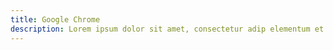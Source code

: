 ```yaml
---
title: Google Chrome
description: Lorem ipsum dolor sit amet, consectetur adip elementum et accusamus
---
```

